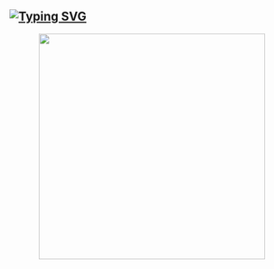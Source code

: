 ## [![Typing SVG](https://readme-typing-svg.herokuapp.com?color=6B5DF7&size=75&width=1050&height=200&lines=Hey+We+Are+Team+SDBOTs)](https://t.me/SDBOTs_Inifinity) 

<p align="center"><a href="https://t.me/SDBOTs_Inifinity"><img src="https://telegra.ph/file/37c2968ca9eb98a89a75a.png" width="400"></a></p>
<p align="center">


